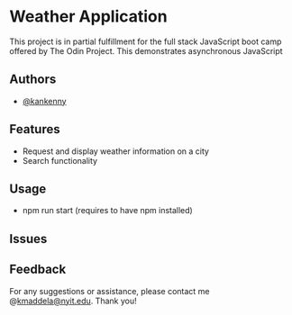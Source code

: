 # Weather Application

This project is in partial fulfillment for the full stack JavaScript boot camp offered by The Odin Project. This demonstrates asynchronous JavaScript

## Authors

-    [@kankenny](https://github.com/Kankenny)

## Features

-    Request and display weather information on a city
-    Search functionality

## Usage

- npm run start (requires to have npm installed)

## Issues

## Feedback

For any suggestions or assistance, please contact me @kmaddela@nyit.edu. Thank you!
